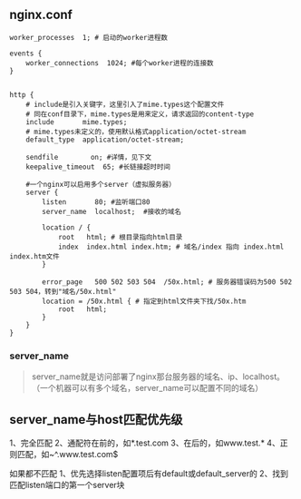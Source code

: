 
## nginx.conf

```nginx
worker_processes  1; # 启动的worker进程数

events {
    worker_connections  1024; #每个worker进程的连接数
}


http {
	# include是引入关键字，这里引入了mime.types这个配置文件
	# 同在conf目录下，mime.types是用来定义，请求返回的content-type
    include       mime.types; 
    # mime.types未定义的，使用默认格式application/octet-stream
    default_type  application/octet-stream; 

    sendfile        on; #详情，见下文
    keepalive_timeout  65; #长链接超时时间
	
	#一个nginx可以启用多个server（虚拟服务器）
    server {
        listen       80; #监听端口80
        server_name  localhost;  #接收的域名

        location / { 
            root   html; # 根目录指向html目录
            index  index.html index.htm; # 域名/index 指向 index.html index.htm文件
        }

        error_page   500 502 503 504  /50x.html; # 服务器错误码为500 502 503 504，转到"域名/50x.html"
        location = /50x.html { # 指定到html文件夹下找/50x.htm
            root   html;
        }
    }
}
```



### server_name
> server_name就是访问部署了nginx那台服务器的域名、ip、localhost。（一个机器可以有多个域名，server_name可以配置不同的域名）



## server_name与host匹配优先级

1、完全匹配 
2、通配符在前的，如*.test.com 
3、在后的，如www.test.* 
4、正则匹配，如~^\.www\.test\.com$ 

如果都不匹配 
1、优先选择listen配置项后有default或default_server的 
2、找到匹配listen端口的第一个server块